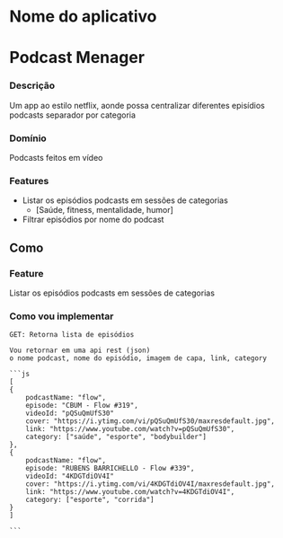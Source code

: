 # Nome do aplicativo

# Podcast Menager

### Descrição

Um app ao estilo netflix, aonde possa centralizar diferentes episídios podcasts separador por categoria


### Domínio

Podcasts feitos em vídeo

### Features

- Listar os episódios podcasts em sessões de categorias
    - [Saúde, fitness, mentalidade, humor]
- Filtrar episódios por nome do podcast

## Como

### Feature
 Listar os episódios podcasts em sessões de categorias

### Como vou implementar

    GET: Retorna lista de episódios

    Vou retornar em uma api rest (json)
    o nome podcast, nome do episódio, imagem de capa, link, category

    ```js
    [
    {
        podcastName: "flow",
        episode: "CBUM - Flow #319",
        videoId: "pQSuQmUfS30"
        cover: "https://i.ytimg.com/vi/pQSuQmUfS30/maxresdefault.jpg",
        link: "https://www.youtube.com/watch?v=pQSuQmUfS30",
        category: ["saúde", "esporte", "bodybuilder"]
    },
    {
        podcastName: "flow",
        episode: "RUBENS BARRICHELLO - Flow #339",
        videoId: "4KDGTdiOV4I"
        cover: "https://i.ytimg.com/vi/4KDGTdiOV4I/maxresdefault.jpg",
        link: "https://www.youtube.com/watch?v=4KDGTdiOV4I",
        category: ["esporte", "corrida"]
    }
    ]
    
    ```






